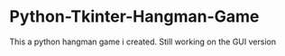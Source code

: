 # Python-Tkinter-Hangman-Game
This a python hangman game i created. Still working on the GUI version
